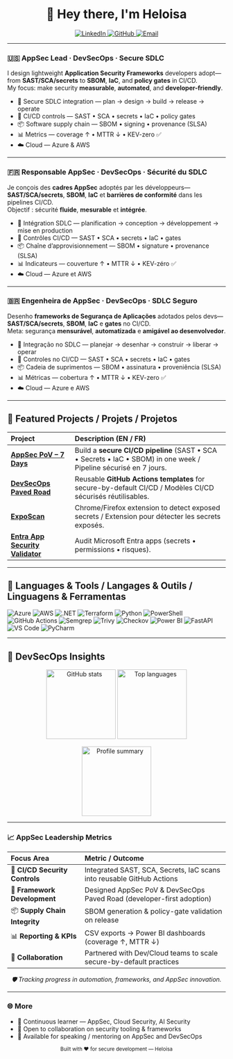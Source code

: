 <!-- Profile README — Heloisa (AppSec Lead / DevSecOps) -->

<h1 align="center">👋 Hey there, I'm Heloisa</h1>

<p align="center">
  <a href="https://www.linkedin.com/in/helosilvareis/">
    <img src="https://img.shields.io/badge/LinkedIn-blue?logo=linkedin&logoColor=white" alt="LinkedIn"/>
  </a>
  <a href="https://github.com/hel-isa">
    <img src="https://img.shields.io/badge/GitHub-black?logo=github&logoColor=white" alt="GitHub"/>
  </a>
  <a href="mailto:contact@helisa.dev">
    <img src="https://img.shields.io/badge/Email-Contact-red?logo=gmail&logoColor=white" alt="Email"/>
  </a>
</p>

---

### 🇺🇸 AppSec Lead · DevSecOps · Secure SDLC
I design lightweight **Application Security Frameworks** developers adopt—from **SAST/SCA/secrets** to **SBOM**, **IaC**, and **policy gates** in CI/CD.  
My focus: make security **measurable**, **automated**, and **developer-friendly**.

- 🧩 Secure SDLC integration — plan → design → build → release → operate  
- 🔐 CI/CD controls — SAST • SCA • secrets • IaC • policy gates  
- 📦 Software supply chain — SBOM • signing • provenance (SLSA)  
- 📊 Metrics — coverage ↑ • MTTR ↓ • KEV-zero ✅  
- ☁️ Cloud — Azure & AWS

---

### 🇫🇷 Responsable AppSec · DevSecOps · Sécurité du SDLC
Je conçois des **cadres AppSec** adoptés par les développeurs—**SAST/SCA/secrets**, **SBOM**, **IaC** et **barrières de conformité** dans les pipelines CI/CD.  
Objectif : sécurité **fluide**, **mesurable** et **intégrée**.

- 🧩 Intégration SDLC — planification → conception → développement → mise en production  
- 🔐 Contrôles CI/CD — SAST • SCA • secrets • IaC • gates  
- 📦 Chaîne d’approvisionnement — SBOM • signature • provenance (SLSA)  
- 📊 Indicateurs — couverture ↑ • MTTR ↓ • KEV-zéro ✅  
- ☁️ Cloud — Azure et AWS

---

### 🇧🇷 Engenheira de AppSec · DevSecOps · SDLC Seguro
Desenho **frameworks de Segurança de Aplicações** adotados pelos devs—**SAST/SCA/secrets**, **SBOM**, **IaC** e **gates** no CI/CD.  
Meta: segurança **mensurável**, **automatizada** e **amigável ao desenvolvedor**.

- 🧩 Integração no SDLC — planejar → desenhar → construir → liberar → operar  
- 🔐 Controles no CI/CD — SAST • SCA • secrets • IaC • gates  
- 📦 Cadeia de suprimentos — SBOM • assinatura • proveniência (SLSA)  
- 📊 Métricas — cobertura ↑ • MTTR ↓ • KEV-zero ✅  
- ☁️ Cloud — Azure e AWS

---

## 🚀 Featured Projects / Projets / Projetos

| Project | Description (EN / FR) |
|:--|:--|
| **[AppSec PoV – 7 Days](https://github.com/hel-isa/appsec-pov-demo)** | Build a **secure CI/CD pipeline** (SAST • SCA • Secrets • IaC • SBOM) in one week / Pipeline sécurisé en 7 jours. |
| **[DevSecOps Paved Road](https://github.com/hel-isa/devsecops-paved-road)** | Reusable **GitHub Actions templates** for secure-by-default CI/CD / Modèles CI/CD sécurisés réutilisables. |
| **[ExpoScan](https://github.com/hel-isa/exposcan)** | Chrome/Firefox extension to detect exposed secrets / Extension pour détecter les secrets exposés. |
| **[Entra App Security Validator](https://github.com/hel-isa/entra-app-security-validator)** | Audit Microsoft Entra apps (secrets • permissions • risques). |

---

## 🧰 Languages & Tools / Langages & Outils / Linguagens & Ferramentas
![Azure](https://img.shields.io/badge/Azure-0078D7?logo=microsoft-azure&logoColor=white)
![AWS](https://img.shields.io/badge/AWS-232F3E?logo=amazon-aws&logoColor=white)
![.NET](https://img.shields.io/badge/.NET-512BD4?logo=dotnet&logoColor=white)
![Terraform](https://img.shields.io/badge/Terraform-7B42BC?logo=terraform&logoColor=white)
![Python](https://img.shields.io/badge/Python-3776AB?logo=python&logoColor=white)
![PowerShell](https://img.shields.io/badge/PowerShell-5391FE?logo=powershell&logoColor=white)
![GitHub Actions](https://img.shields.io/badge/GitHub_Actions-2088FF?logo=github-actions&logoColor=white)
![Semgrep](https://img.shields.io/badge/Semgrep-2E3440?logo=semgrep&logoColor=white)
![Trivy](https://img.shields.io/badge/Trivy-0F5FFF?logo=aqua&logoColor=white)
![Checkov](https://img.shields.io/badge/Checkov-FF6C37?logo=checkov&logoColor=white)
![Power BI](https://img.shields.io/badge/Power_BI-F2C811?logo=power-bi&logoColor=black)
![FastAPI](https://img.shields.io/badge/FastAPI-009688?logo=fastapi&logoColor=white)
![VS Code](https://img.shields.io/badge/VS_Code-007ACC?logo=visual-studio-code&logoColor=white)
![PyCharm](https://img.shields.io/badge/PyCharm-000000?logo=pycharm&logoColor=white)

---

## 🧩 DevSecOps Insights

<p align="center">
  <img height="160" src="https://github-readme-stats.vercel.app/api?username=hel-isa&show_icons=true&theme=dark&hide_border=true&count_private=true&include_all_commits=true" alt="GitHub stats"/>
  <img height="160" src="https://github-readme-stats.vercel.app/api/top-langs/?username=hel-isa&layout=compact&theme=dark&hide_border=true&langs_count=6" alt="Top languages"/>
</p>

<p align="center">
  <img height="160" src="https://github-profile-summary-cards.vercel.app/api/cards/profile-details?username=hel-isa&theme=github_dark" alt="Profile summary"/>
</p>

---

### 📈 AppSec Leadership Metrics

| Focus Area | Metric / Outcome |
|:--|:--|
| 🔐 **CI/CD Security Controls** | Integrated SAST, SCA, Secrets, IaC scans into reusable GitHub Actions |
| 🧩 **Framework Development** | Designed AppSec PoV & DevSecOps Paved Road (developer-first adoption) |
| 📦 **Supply Chain Integrity** | SBOM generation & policy-gate validation on release |
| 📊 **Reporting & KPIs** | CSV exports → Power BI dashboards (coverage ↑, MTTR ↓) |
| 🤝 **Collaboration** | Partnered with Dev/Cloud teams to scale secure-by-default practices |

<p align="center"><i>🛡️ Tracking progress in automation, frameworks, and AppSec innovation.</i></p>

---

### 🌐 More
- 🧠 Continuous learner — AppSec, Cloud Security, AI Security  
- 🤝 Open to collaboration on security tooling & frameworks  
- 💬 Available for speaking / mentoring on AppSec and DevSecOps  

<p align="center"><sub>Built with ❤️ for secure development — Heloisa</sub></p>